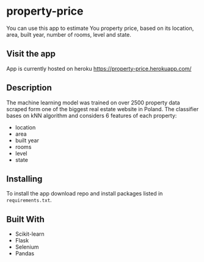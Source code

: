 # property-price
You can use this app to estimate You property price, based on its location, area, built year, number of rooms, level and state.

## Visit the app
App is currently hosted on heroku https://property-price.herokuapp.com/

## Description

The machine learning model was trained on over 2500 property data scraped form one of the biggest real estate website in Poland. The classifier bases on kNN algorithm and considers 6 features of each property:
* location
* area
* built year
* rooms
* level
* state

## Installing

To install the app download repo and install packages listed in `requirements.txt`.

## Built With

* Scikit-learn
* Flask
* Selenium
* Pandas
